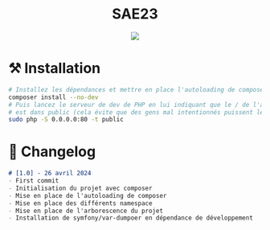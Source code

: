 <div align="center">

# SAE23  

<img src="https://readme-typing-svg.demolab.com?font=Iosevka+Nerd+Font&weight=900&pause=1000&color=6791C9&background=0C0E0F00&center=true&vCenter=true&width=700&lines=Mettre%20en%20place%20une%20solution%20informatique"> 

<br/>  
 

</div>


# ⚒️  Installation
```bash
# Installez les dépendances et mettre en place l'autoloading de composer
composer install --no-dev
# Puis lancez le serveur de dev de PHP en lui indiquant que le / de l'application
# est dans public (cela évite que des gens mal intentionnés puissent leak le fichier composer.lock)
sudo php -S 0.0.0.0:80 -t public
```

# 📖 Changelog
```markdown
# [1.0] - 26 avril 2024
- First commit
- Initialisation du projet avec composer
- Mise en place de l'autoloading de composer 
- Mise en place des différents namespace
- Mise en place de l'arborescence du projet
- Installation de symfony/var-dumpoer en dépendance de développement
```

